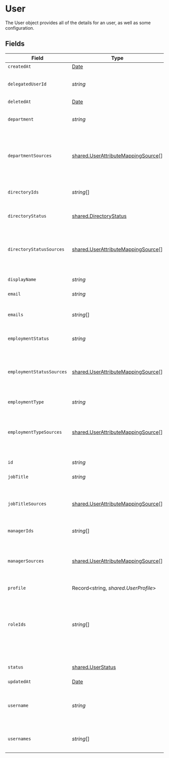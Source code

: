 # User

The User object provides all of the details for an user, as well as some configuration.


## Fields

| Field                                                                                                                                              | Type                                                                                                                                               | Required                                                                                                                                           | Description                                                                                                                                        |
| -------------------------------------------------------------------------------------------------------------------------------------------------- | -------------------------------------------------------------------------------------------------------------------------------------------------- | -------------------------------------------------------------------------------------------------------------------------------------------------- | -------------------------------------------------------------------------------------------------------------------------------------------------- |
| `createdAt`                                                                                                                                        | [Date](https://developer.mozilla.org/en-US/docs/Web/JavaScript/Reference/Global_Objects/Date)                                                      | :heavy_minus_sign:                                                                                                                                 | N/A                                                                                                                                                |
| `delegatedUserId`                                                                                                                                  | *string*                                                                                                                                           | :heavy_minus_sign:                                                                                                                                 | The id of the user to whom tasks will be automatically reassigned to.                                                                              |
| `deletedAt`                                                                                                                                        | [Date](https://developer.mozilla.org/en-US/docs/Web/JavaScript/Reference/Global_Objects/Date)                                                      | :heavy_minus_sign:                                                                                                                                 | N/A                                                                                                                                                |
| `department`                                                                                                                                       | *string*                                                                                                                                           | :heavy_minus_sign:                                                                                                                                 | The department which the user belongs to in the organization.                                                                                      |
| `departmentSources`                                                                                                                                | [shared.UserAttributeMappingSource](../../../sdk/models/shared/userattributemappingsource.md)[]                                                    | :heavy_minus_sign:                                                                                                                                 | A list of objects mapped based on department attribute mappings configured in the system.                                                          |
| `directoryIds`                                                                                                                                     | *string*[]                                                                                                                                         | :heavy_minus_sign:                                                                                                                                 | A list of unique ids that represent different directories.                                                                                         |
| `directoryStatus`                                                                                                                                  | [shared.DirectoryStatus](../../../sdk/models/shared/directorystatus.md)                                                                            | :heavy_minus_sign:                                                                                                                                 | The status of the user in the directory.                                                                                                           |
| `directoryStatusSources`                                                                                                                           | [shared.UserAttributeMappingSource](../../../sdk/models/shared/userattributemappingsource.md)[]                                                    | :heavy_minus_sign:                                                                                                                                 | A list of objects mapped based on directoryStatus attribute mappings configured in the system.                                                     |
| `displayName`                                                                                                                                      | *string*                                                                                                                                           | :heavy_minus_sign:                                                                                                                                 | The display name of the user.                                                                                                                      |
| `email`                                                                                                                                            | *string*                                                                                                                                           | :heavy_minus_sign:                                                                                                                                 | This is the user's email.                                                                                                                          |
| `emails`                                                                                                                                           | *string*[]                                                                                                                                         | :heavy_minus_sign:                                                                                                                                 | This is a list of all of the user's emails from app users.                                                                                         |
| `employmentStatus`                                                                                                                                 | *string*                                                                                                                                           | :heavy_minus_sign:                                                                                                                                 | The users employment status.                                                                                                                       |
| `employmentStatusSources`                                                                                                                          | [shared.UserAttributeMappingSource](../../../sdk/models/shared/userattributemappingsource.md)[]                                                    | :heavy_minus_sign:                                                                                                                                 | A list of objects mapped based on employmentStatus attribute mappings configured in the system.                                                    |
| `employmentType`                                                                                                                                   | *string*                                                                                                                                           | :heavy_minus_sign:                                                                                                                                 | The employment type of the user.                                                                                                                   |
| `employmentTypeSources`                                                                                                                            | [shared.UserAttributeMappingSource](../../../sdk/models/shared/userattributemappingsource.md)[]                                                    | :heavy_minus_sign:                                                                                                                                 | A list of objects mapped based on employmentType attribute mappings configured in the system.                                                      |
| `id`                                                                                                                                               | *string*                                                                                                                                           | :heavy_minus_sign:                                                                                                                                 | A unique identifier of the user.                                                                                                                   |
| `jobTitle`                                                                                                                                         | *string*                                                                                                                                           | :heavy_minus_sign:                                                                                                                                 | The job title of the user.                                                                                                                         |
| `jobTitleSources`                                                                                                                                  | [shared.UserAttributeMappingSource](../../../sdk/models/shared/userattributemappingsource.md)[]                                                    | :heavy_minus_sign:                                                                                                                                 | A list of objects mapped based on jobTitle attribute mappings configured in the system.                                                            |
| `managerIds`                                                                                                                                       | *string*[]                                                                                                                                         | :heavy_minus_sign:                                                                                                                                 | A list of ids of the user's managers.                                                                                                              |
| `managerSources`                                                                                                                                   | [shared.UserAttributeMappingSource](../../../sdk/models/shared/userattributemappingsource.md)[]                                                    | :heavy_minus_sign:                                                                                                                                 | A list of objects mapped based on managerId attribute mappings configured in the system.                                                           |
| `profile`                                                                                                                                          | Record<string, *shared.UserProfile*>                                                                                                               | :heavy_minus_sign:                                                                                                                                 | N/A                                                                                                                                                |
| `roleIds`                                                                                                                                          | *string*[]                                                                                                                                         | :heavy_minus_sign:                                                                                                                                 | A list of unique identifiers that maps to ConductorOne’s user roles let you assign users permissions tailored to the work they do in the software. |
| `status`                                                                                                                                           | [shared.UserStatus](../../../sdk/models/shared/userstatus.md)                                                                                      | :heavy_minus_sign:                                                                                                                                 | The status of the user in the system.                                                                                                              |
| `updatedAt`                                                                                                                                        | [Date](https://developer.mozilla.org/en-US/docs/Web/JavaScript/Reference/Global_Objects/Date)                                                      | :heavy_minus_sign:                                                                                                                                 | N/A                                                                                                                                                |
| `username`                                                                                                                                         | *string*                                                                                                                                           | :heavy_minus_sign:                                                                                                                                 | This is the user's primary username. Typically sourced from the primary directory.                                                                 |
| `usernames`                                                                                                                                        | *string*[]                                                                                                                                         | :heavy_minus_sign:                                                                                                                                 | This is a list of all of the user's usernames from app users.                                                                                      |